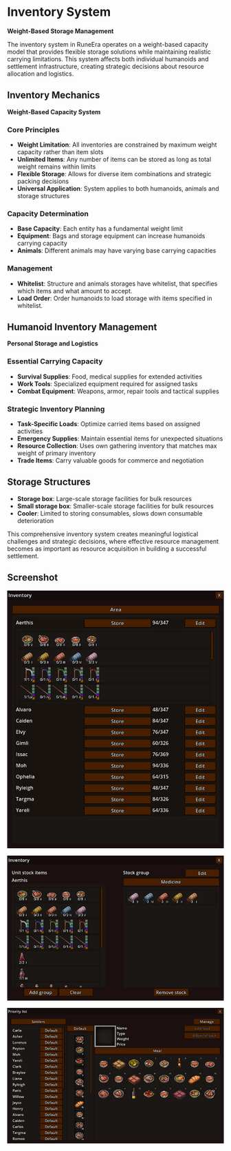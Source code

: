 # Inventory System

**Weight-Based Storage Management**

The inventory system in RuneEra operates on a weight-based capacity model that provides flexible
storage solutions while maintaining realistic carrying limitations. This system affects both individual 
humanoids and settlement infrastructure, creating strategic decisions about resource allocation and logistics.

## Inventory Mechanics

**Weight-Based Capacity System**

### Core Principles
- **Weight Limitation**: All inventories are constrained by maximum weight capacity rather than item slots
- **Unlimited Items**: Any number of items can be stored as long as total weight remains within limits
- **Flexible Storage**: Allows for diverse item combinations and strategic packing decisions
- **Universal Application**: System applies to both humanoids, animals and storage structures

### Capacity Determination
- **Base Capacity**: Each entity has a fundamental weight limit
- **Equipment**: Bags and storage equipment can increase humanoids carrying capacity
- **Animals**: Different animals may have varying base carrying capacities

### Management
- **Whitelist**: Structure and animals storages have whitelist, that specifies which items and what amount to accept.
- **Load Order**: Order humanoids to load storage with items specified in whitelist.


## Humanoid Inventory Management

**Personal Storage and Logistics**

### Essential Carrying Capacity
- **Survival Supplies**: Food, medical supplies for extended activities
- **Work Tools**: Specialized equipment required for assigned tasks
- **Combat Equipment**: Weapons, armor, repair tools and tactical supplies

### Strategic Inventory Planning
- **Task-Specific Loads**: Optimize carried items based on assigned activities
- **Emergency Supplies**: Maintain essential items for unexpected situations
- **Resource Collection**: Uses own gathering inventory that matches max weight of primary inventory
- **Trade Items**: Carry valuable goods for commerce and negotiation


## Storage Structures
- **Storage box**: Large-scale storage facilities for bulk resources
- **Small storage box**: Smaller-scale storage facilities for bulk resources
- **Cooler**: Limited to storing consumables, slows down consumable deterioration


This comprehensive inventory system creates meaningful logistical challenges and strategic decisions, 
where effective resource management becomes as important as resource acquisition in building a successful settlement.

## Screenshot

![Inventory stock](/resources/menus/inventory_stock.png)

![Inventory stock management](/resources/menus/inventory_stock_management.png)

![Food priority](/resources/menus/food_priority.png)

